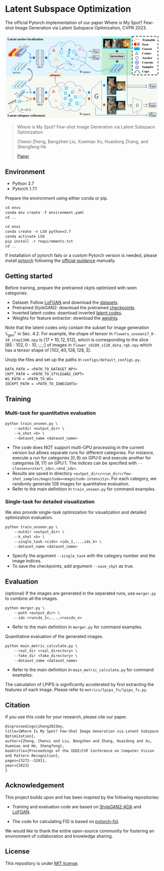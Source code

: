 # Latent Subspace Optimization

The official Pytorch implementation of our paper Where is My Spot? Few-shot Image Generation via Latent Subspace Optimization, CVPR 2023.


![framework](resources/framework.png)

> Where is My Spot? Few-shot Image Generation via Latent Subspace Optimization
> 
> Chenxi Zheng, Bangzhen Liu, Xuemiao Xu, Huaidong Zhang, and Shengfeng He
> 
> [Paper](https://openaccess.thecvf.com/content/CVPR2023/papers/Zheng_Where_Is_My_Spot_Few-Shot_Image_Generation_via_Latent_Subspace_CVPR_2023_paper.pdf)




## Environment
- Python 3.7
- Pytorch 1.7.1

Prepare the environment using either conda or pip.
```
cd envs
conda env create -f environment.yaml
cd ..
```
```
cd envs
conda create -n LSO python=3.7
conda activate LSO
pip install -r requirements.txt
cd ..
```
If installation of pytorch fails or a custom Pytorch version is needed, please install [pytorch](https://pytorch.org/get-started/previous-versions/) following the [official guidance](https://pytorch.org/get-started/previous-versions/) manually.

## Getting started
Before training, prepare the pretrained ckpts optimized with seen categories.
* Dataset: Follow [LoFGAN](https://github.com/edward3862/LoFGAN-pytorch) and download the [datasets](https://portland-my.sharepoint.com/:f:/g/personal/zhenggu4-c_my_cityu_edu_hk/ErQRAfnkT1xJqaTZwB7ZVWoBrAu86flhwQeuBoHMS-bfVA?e=gaaeAZ).
* Pretrained StyleGAN2: download the pretrained [checkpoints](https://drive.google.com/drive/folders/1SG4lFCGX6YPY32h5Da_5OpYmgX4St-IU?usp=sharing).
* Inverted latent codes: download inverted [latent codes](https://drive.google.com/drive/folders/1SG4lFCGX6YPY32h5Da_5OpYmgX4St-IU?usp=sharing).
* Weights for feature extractor: download the [weights](https://drive.google.com/drive/folders/1SG4lFCGX6YPY32h5Da_5OpYmgX4St-IU?usp=sharing).

Note that the latent codes only contain the subset for image generation $\mathbb{S}_{gen}^{c}$ in Sec. 4.2. For example, the shape of tensor in `flowers_unseen17_0-10_step1300.npy` is $[17*10, 12, 512]$, which is corresponding to the slice $[85:102, 0:10, :, :, :]$ of images in `flower_c8189_s128_data_rgb.npy` which has a tensor shape of $[102, 40, 128, 128, 3]$.

Unzip the files and set up the paths in `configs/default_configs.py`.

```
DATA_PATH = <PATH_TO_DATASET_NPY>
CKPT_PATH = <PATH_TO_STYLEGAN2_CKPT>
WS_PATH = <PATH_TO_WS>
IDCKPT_PATH = <PATH_TO_IDWEIGHTS>
```

## Training
### Multi-task for quantitative evaluation
```shell
python train_unseen.py \
    --outdir <output_dir> \
    --k_shot <k> \
    --dataset_name <dataset_name>
```
* The code does NOT support multi-GPU processing in the current version but allows separate runs for different categories. For instance, execute a run for categories $[0, 8)$ on GPU:0 and execute another for categories $[8, 17)$ on GPU:1. The indices can be specified with `--classes=<start_idx>,<end_idx>`.
* Results are saved in directory `<output_dir>/<run_dir>/few-shot_samples/magnitude=<magnitude-intensity>`. For each category, we randomly generate 128 images for quantitative evaluation.
* Refer to the main definition in `train_unseen.py` for command examples.

### Single-task for detailed visualization
We also provide single-task optimization for visualization and detailed optimization evaluation.
```shell
python train_unseen.py \
    --outdir <output_dir> \
    --k_shot <k> \
    --single_task <cidx> <idx_1,...,idx_k> \
    --dataset_name <dataset_name>
```

* Specify the argument `--single_task` with the category number and the image indices.
* To save the checkpoints, add argument `--save_ckpt` as true.

<!-- 
* You may also customize the parameters in `configs`.
* It takes about 30 hours to train the network on a V100 GPU. -->


## Evaluation
(optional) If the images are generated in the separated runs, use `merger.py` to combine all the images.
```shell
python merger.py \
    --path <output_dir> \
    --idx <runidx_1>,...,<runidx_n>
```
* Refer to the main definition in `merger.py` for command examples.

Quantitative evaluation of the generated images.
```shell
python main_metric_calculate.py \
    --real_dir <real_directory> \
    --fake_dir <fake_directory> \
    --dataset_name <dataset_name>
```
* Refer to the main definition in `main_metric_calculate.py` for command examples.

The calculation of LPIPS is significantly accelerated by first extracting the features of each image. Please refer to `metrics/lpips_fs/lpips_fs.py`.



## Citation
If you use this code for your research, please cite our paper.

    @inproceedings{zheng2023my,
    title={Where Is My Spot? Few-Shot Image Generation via Latent Subspace Optimization},
    author={Zheng, Chenxi and Liu, Bangzhen and Zhang, Huaidong and Xu, Xuemiao and He, Shengfeng},
    booktitle={Proceedings of the IEEE/CVF Conference on Computer Vision and Pattern Recognition},
    pages={3272--3281},
    year={2023}
    }

## Acknowledgement
This project builds upon and has been inspired by the following repositories:

* Training and evaluation code are based on [StyleGAN2-ADA](https://github.com/NVlabs/stylegan2-ada-pytorch) and [LoFGAN](https://github.com/edward3862/LoFGAN-pytorch).

* The code for calculating FID is based on [pytorch-fid](https://github.com/mseitzer/pytorch-fid).

We would like to thank the entire open-source community for fostering an environment of collaboration and knowledge sharing.
## License
This repository is under [MIT license](https://github.com/chansey0529/LSO/blob/main/LICENSES/LICENSE.txt).
